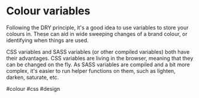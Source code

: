 # Colour variables

Following the DRY principle, it's a good idea to use variables to store your colours in. These can aid in wide sweeping changes of a brand colour, or identifying when things are used.

CSS variables and SASS variables (or other compiled variables) both have their advantages. CSS variables are living in the browser, meaning that they can be changed on the fly. As SASS variables are compiled and a bit more complex, it's easier to run helper functions on them, such as lighten, darken, saturate, etc.

#colour
#css
#design